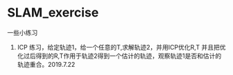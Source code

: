 # SLAM_exercise
一些小练习
1. ICP 练习，给定轨迹1，给一个任意的T,求解轨迹2，并用ICP优化R,T 并且把优化过后得到的R,T作用于轨迹2得到一个估计的轨迹，观察轨迹1是否和估计的轨迹重合。2019.7.22
